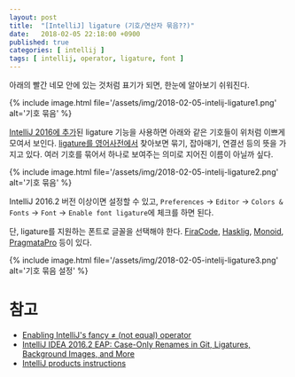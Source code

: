 ```yaml
---
layout: post
title:  "[IntelliJ] ligature (기호/연산자 묶음??)"
date:   2018-02-05 22:18:00 +0900
published: true
categories: [ intellij ]
tags: [ intellij, operator, ligature, font ]
---
```


아래의 빨간 네모 안에 있는 것처럼 표기가 되면, 한눈에 알아보기 쉬워진다.

{% include image.html file='/assets/img/2018-02-05-intelij-ligature1.png' alt='기호 묶음' %}

[IntelliJ 2016에 추가](https://blog.jetbrains.com/idea/2016/06/intellij-idea-2016-2-eap-case-only-renames-in-git-ligatures-background-images-and-more/)된 ligature 기능을 사용하면 아래와 같은 기호들이 위처럼 이쁘게 모여서 보인다. [ligature를 영어사전에서](http://small.dic.daum.net/word/view.do?wordid=ekw000097027&q=ligature) 찾아보면 묶기, 잡아매기, 연결선 등의 뜻을 가지고 있다. 여러 기호를 묶어서 하나로 보여주는 의미로 지어진 이름이 아닐까 싶다.

{% include image.html file='/assets/img/2018-02-05-intelij-ligature2.png' alt='기호 묶음' %}

IntelliJ 2016.2 버전 이상이면 설정할 수 있고, `Preferences` -> `Editor` -> `Colors & Fonts` -> `Font` -> `Enable font ligature`에 체크를 하면 된다.

단, ligature를 지원하는 폰트로 글꼴을 선택해야 한다. [FiraCode](https://github.com/tonsky/FiraCode), [Hasklig](https://github.com/i-tu/Hasklig), [Monoid](https://github.com/larsenwork/monoid), [PragmataPro](http://www.fsd.it/shop/fonts/pragmatapro/) 등이 있다.

{% include image.html file='/assets/img/2018-02-05-intelij-ligature3.png' alt='기호 묶음 설정' %}


# 참고

- [Enabling IntelliJ's fancy ≠ (not equal) operator
](https://stackoverflow.com/questions/41774046/enabling-intellijs-fancy-%E2%89%A0-not-equal-operator)
- [IntelliJ IDEA 2016.2 EAP: Case-Only Renames in Git, Ligatures, Background Images, and More](https://blog.jetbrains.com/idea/2016/06/intellij-idea-2016-2-eap-case-only-renames-in-git-ligatures-background-images-and-more/)
- [IntelliJ products instructions](https://github.com/tonsky/FiraCode/wiki/Intellij-products-instructions)
